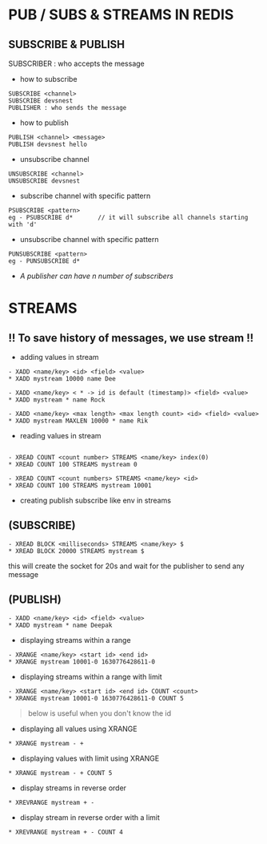 # PUB / SUBS & STREAMS IN REDIS
## SUBSCRIBE & PUBLISH

SUBSCRIBER : who accepts the message

* how to subscribe
~~~
SUBSCRIBE <channel>
SUBSCRIBE devsnest
PUBLISHER : who sends the message
~~~

* how to publish
~~~
PUBLISH <channel> <message>
PUBLISH devsnest hello
~~~
* unsubscribe channel
~~~
UNSUBSCRIBE <channel>
UNSUBSCRIBE devsnest
~~~
* subscribe channel with specific pattern
~~~
PSUBSCRIBE <pattern>
eg - PSUBSCRIBE d*       // it will subscribe all channels starting with 'd'
~~~
* unsubscribe channel with specific pattern
~~~
PUNSUBSCRIBE <pattern>
eg - PUNSUBSCRIBE d*
~~~
- <i> A publisher can have n number of subscribers</i>

# STREAMS
## !! To save history of messages, we use stream !!
* adding values in stream
~~~
- XADD <name/key> <id> <field> <value>
* XADD mystream 10000 name Dee
~~~
~~~
- XADD <name/key> < * -> id is default (timestamp)> <field> <value>
* XADD mystream * name Rock
~~~
~~~
- XADD <name/key> <max length> <max length count> <id> <field> <value>
* XADD mystream MAXLEN 10000 * name Rik
~~~
* reading values in stream
~~~

- XREAD COUNT <count number> STREAMS <name/key> index(0)
* XREAD COUNT 100 STREAMS mystream 0
~~~
~~~
- XREAD COUNT <count numbers> STREAMS <name/key> <id>
* XREAD COUNT 100 STREAMS mystream 10001
~~~
* creating publish subscribe like env in streams

## (SUBSCRIBE)
~~~
- XREAD BLOCK <milliseconds> STREAMS <name/key> $
* XREAD BLOCK 20000 STREAMS mystream $
~~~
this will create the socket for 20s and wait for the publisher to send any message
## (PUBLISH)
~~~
- XADD <name/key> <id> <field> <value>
* XADD mystream * name Deepak
~~~
* displaying streams within a range
~~~
- XRANGE <name/key> <start id> <end id>
* XRANGE mystream 10001-0 1630776428611-0
~~~
* displaying streams within a range with limit
~~~
- XRANGE <name/key> <start id> <end id> COUNT <count>
* XRANGE mystream 10001-0 1630776428611-0 COUNT 5
~~~
> below is useful when you don't know the id
* displaying all values using XRANGE
~~~
* XRANGE mystream - +
~~~
* displaying values with limit using XRANGE
~~~
* XRANGE mystream - + COUNT 5
~~~
* display streams in reverse order
~~~
* XREVRANGE mystream + -
~~~
* display stream in reverse order with a limit
~~~
* XREVRANGE mystream + - COUNT 4
~~~